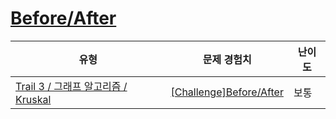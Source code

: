 # [Before/After](https://https://en.codetree.ai/trails/complete/curated-cards/challenge-ga-uf-compare)

|유형|문제 경험치|난이도|
|---|---|---|
|[Trail 3 / 그래프 알고리즘 / Kruskal](https://https://en.codetree.ai/trail-info/novice-high/)|[[Challenge]Before/After](https://https://en.codetree.ai/trails/complete/curated-cards/challenge-ga-uf-compare/)|보통|


